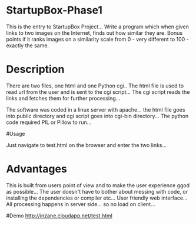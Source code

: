 # StartupBox-Phase1

This is the entry to StartupBox Project...
Write a program which when given links to two images on the Internet, finds out how similar they are.
Bonus points if it ranks images on a similarity scale from 0 - very different to 100 - exactly the same.

# Description

There are two files, one html and one Python cgi.. The html file is used to read url from the user and is sent to the cgi script...
The cgi script reads the links and fetches them for further processing...

The software was coded in a linux server with apache... the html file goes into public directory and cgi script goes into cgi-bin directory...
The python code required PIL or Pillow to run... 

#Usage

Just navigate to test.html on the browser and enter the two links... 

# Advantages

This is built from users point of view and to make the user experience ggod as possible...
The user doesn't have to bother about messing with code, or installing the dependencies or compiler etc...
User friendly web interface...
All processing happens in server side... so no load on client...

#Demo
http://inzane.cloudapp.net/test.html
